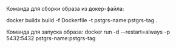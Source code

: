 Команда для сборки образа из докер-файла:

docker buildx build -f Dockerfile -t pstgrs-name:pstgrs-tag .

Команда для запуска образа:
docker run -d --restart=always -p 5432:5432 pstgrs-name:pstgrs-tag